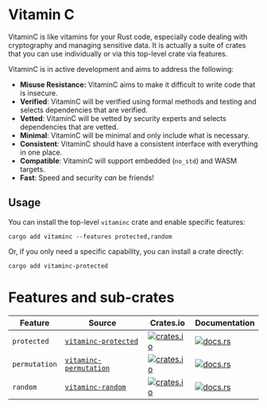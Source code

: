 <!-- TODO: Logo -->
# Vitamin C

VitaminC is like vitamins for your Rust code, especially code dealing with cryptography and managing sensitive data.
It is actually a suite of crates that you can use individually or via this top-level crate via features.

VitaminC is in active development and aims to address the following:

* **Misuse Resistance:** VitaminC aims to make it difficult to write code that is insecure.
* **Verified**: VitaminC will be verified using formal methods and testing and selects dependencies that are verified.
* **Vetted**: VitaminC will be vetted by security experts and selects dependencies that are vetted.
* **Minimal**: VitaminC will be minimal and only include what is necessary.
* **Consistent**: VitaminC should have a consistent interface with everything in one place.
* **Compatible**: VitaminC will support embedded (`no_std`) and WASM targets.
* **Fast**: Speed and security _can_ be friends!

## Usage

You can install the top-level `vitaminc` crate and enable specific features:

```plaintext
cargo add vitaminc --features protected,random
```

Or, if you only need a specific capability, you can install a crate directly:

```plaintext
cargo add vitaminc-protected
```

# Features and sub-crates

| Feature      | Source            | Crates.io                                                                                              | Documentation |
|--------------|------------------|--------------------------------------------------------------------------------------------------------|---------------|
| `protected`  | [`vitaminc-protected`](https://github.com/cipherstash/vitaminc/tree/main/packages/protected) | [![crates.io](https://img.shields.io/crates/v/vitaminc-protected.svg)](https://crates.io/crates/vitaminc-protected) | [![docs.rs](https://docs.rs/vitaminc-protected/badge.svg)](https://docs.rs/vitaminc-protected) |
| `permutation`  | [`vitaminc-permutation`](https://github.com/cipherstash/vitaminc/tree/main/packages/permutation) | [![crates.io](https://img.shields.io/crates/v/vitaminc-permutation.svg)](https://crates.io/crates/vitaminc-permutation) | [![docs.rs](https://docs.rs/vitaminc-permutation/badge.svg)](https://docs.rs/vitaminc-permutation) |
| `random`  | [`vitaminc-random`](https://github.com/cipherstash/vitaminc/tree/main/packages/random) | [![crates.io](https://img.shields.io/crates/v/vitaminc-random.svg)](https://crates.io/crates/vitaminc-random) | [![docs.rs](https://docs.rs/vitaminc-random/badge.svg)](https://docs.rs/vitaminc-random) |
